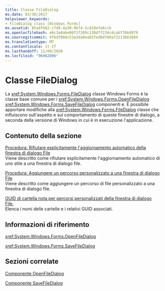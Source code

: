 ```yaml
---
title: Classe FileDialog
ms.date: 03/30/2017
helpviewer_keywords:
- FileDialog class [Windows Forms]
ms.assetid: 85a8fb62-c7d9-4a30-9b74-1cd10efe6ccb
ms.openlocfilehash: e8c3a0abe00f1f209c138dff234cdcabf766d979
ms.sourcegitcommit: 9f6df084c53a3da0ea657ed0d708a72213683084
ms.translationtype: MT
ms.contentlocale: it-IT
ms.lasthandoff: 12/09/2020
ms.locfileid: "96962896"
---
```

# <a name="filedialog-class"></a>Classe FileDialog
La <xref:System.Windows.Forms.FileDialog> classe Windows Forms è la classe base comune per i <xref:System.Windows.Forms.OpenFileDialog> <xref:System.Windows.Forms.SaveFileDialog> componenti e. È possibile apportare modifiche alla <xref:System.Windows.Forms.FileDialog> classe che influiscono sull'aspetto e sul comportamento di queste finestre di dialogo, a seconda della versione di Windows in cui è in esecuzione l'applicazione.  
  
## <a name="in-this-section"></a>Contenuto della sezione  
 [Procedura: Rifiutare esplicitamente l'aggiornamento automatico della finestra di dialogo File](how-to-opt-out-of-file-dialog-box-automatic-upgrade.md)  
 Viene descritto come rifiutare esplicitamente l'aggiornamento automatico di uno stile a una finestra di dialogo file.  
  
 [Procedura: Aggiungere un percorso personalizzato a una finestra di dialogo File](how-to-add-a-custom-place-to-a-file-dialog-box.md)  
 Viene descritto come aggiungere un percorso di file personalizzato a una finestra di dialogo file.  
  
 [GUID di cartella nota per percorsi personalizzati della finestra di dialogo File.](known-folder-guids-for-file-dialog-custom-places.md)  
 Elenca i nomi delle cartelle e i relativi GUID associati.  
  
## <a name="reference"></a>Informazioni di riferimento  
 <xref:System.Windows.Forms.OpenFileDialog>  
  
 <xref:System.Windows.Forms.SaveFileDialog>  
  
## <a name="related-sections"></a>Sezioni correlate  
 [Componente OpenFileDialog](openfiledialog-component-windows-forms.md)  
  
 [Componente SaveFileDialog](savefiledialog-component-windows-forms.md)
